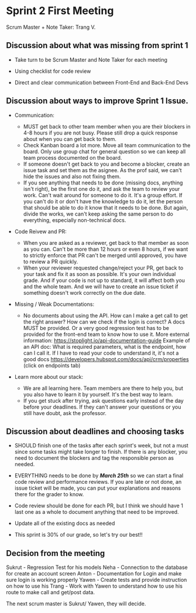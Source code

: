 # Sprint 2 First Meeting 

Scrum Master + Note Taker: Trang V. 

## Discussion about what was missing from sprint 1 

- Take turn to be Scrum Master and Note Taker for each meeting

- Using checklist for code review 

- Direct and clear communication between Front-End and Back-End Devs

## Discussion about ways to improve Sprint 1 Issue. 

- Communication: 
    - MUST get back to other team member when you are their blockers in 4-8 hours if you are not busy. Please still drop a quick response about when you can get back to them.
    - Check Kanban board a lot more. Move all team communication to the board. Only use group chat for general question so we can keep all team process documented on the board.
    - If someone doesn't get back to you and become a blocker, create an issue task and set them as the asignee. As the prof said, we can't hide the issues and also not fixing them. 
    - If you see anything that needs to be done (missing docs, anything isn't right), be the first one do it, and ask the team to review your work. Can't wait around for someone to do it. It's a group effort. If you can't do it or don't have the knowledge to do it, let the person that should be able to do it know that it needs to be done. But again, divide the works, we can't keep asking the same person to do everything, especially non-technical docs. 

- Code Reivew and PR: 
    - When you are asked as a reviewer, get back to that member as soon as you can. Can't be more than 12 hours or even 8 hours, if we want to strictly enforce that PR can't be merged until approved, you have to review a PR quickly. 
    - When your reviewer requested change/reject your PR, get back to your task and fix it as soon as possible. It's your own individual grade. And if your code is not up to standard, it will affect both you and the whole team.  And we will have to create an issue ticket if something doesn't work correctly on the due date.

- Missing / Weak Documentations: 
    - No documents about using the API. How can I make a get call to get the right answer? How can we check if the login is correct? A docs MUST be provided. Or a very good regression test has to be provided for the front-end team to know how to use it. 
    More external information: https://stoplight.io/api-documentation-guide
    Example of an API doc: What is required parameters, what is the endpoint, how can I call it. If I have to read your code to understand it, it's not a good docs 
    https://developers.hubspot.com/docs/api/crm/properties (click on endpoints tab)

- Learn more about our stack:
    - We are all learning here. Team members are there to help you, but you also have to learn it by yourself. It's the best way to learn.
    - If you get stuck after trying, ask questions early instead of the day before your deadlines. If they can't answer your questions or you still have doubt, ask the professor. 

## Discussion about deadlines and choosing tasks 

- SHOULD finish one of the tasks after each sprint's week, but not a must since some tasks might take longer to finish. If there is any blocker, you need to document the blockers and tag the responsible person as needed. 

- EVERYTHING needs to be done by _**March 25th**_ so we can start a final code review and performance reviews. If you are late or not done, an issue ticket will be made, you can put your explanations and reasons there for the grader to know. 

- Code review should be done for each PR, but I think we should have 1 last one as a whole to document anything that need to be improved.

- Update all of the existing docs as needed

- This sprint is 30% of our grade, so let's try our best!! 


## Decision from the meeting 

Sukrut - Regression Test for his models
Neha - Connection to the database for create an account screen 
Anton - Documentation for Login and make sure login is working properly 
Yawen - Create tests and provide instruction on how to use his 
Trang - Work with Yawen to understand how to use his route to make call and get/post data. 

The next scrum master is Sukrut/ Yawen, they will decide. 
